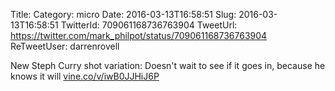 Title: 
Category: micro
Date: 2016-03-13T16:58:51
Slug: 2016-03-13T16:58:51
TwitterId: 709061168736763904
TweetUrl: https://twitter.com/mark_philpot/status/709061168736763904
ReTweetUser: darrenrovell

<i class="fa fa-retweet" aria-hidden="true"></i> New Steph Curry shot variation: Doesn't wait to see if it goes in, because he knows it will [vine.co/v/iwB0JJHiJ6P](http://vine.co/v/iwB0JJHiJ6P)